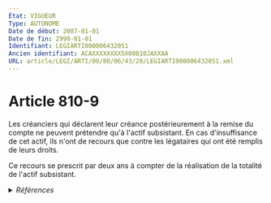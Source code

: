 ```yaml
---
État: VIGUEUR
Type: AUTONOME
Date de début: 2007-01-01
Date de fin: 2999-01-01
Identifiant: LEGIARTI000006432051
Ancien identifiant: ACAXXXXXXXX5X00810JAXXAA
URL: article/LEGI/ARTI/00/00/06/43/20/LEGIARTI000006432051.xml
---
```


<h1>Article 810-9</h1>

Les créanciers qui déclarent leur créance postérieurement à la remise du compte
ne peuvent prétendre qu'à l'actif subsistant. En cas d'insuffisance de cet
actif, ils n'ont de recours que contre les légataires qui ont été remplis de
leurs droits.<br />

Ce recours se prescrit par deux ans à compter de la réalisation de la totalité
de l'actif subsistant.


<details>
  <summary><em>Références</em></summary>

  <h2>Articles faisant référence à l'article</h2>
  
  <ul>
    <li>
      <a href="https://legal.tricoteuses.fr//redirection/LEGIARTI000006284835?vers=git&vers=legifrance">LOI n° 2006-728 du 23 juin 2006 portant réforme des successions et des libéralités - article 1 ENTIEREMENT_MODIF</a> CREATION cible
    </li>
  </ul>
  
  <h2>Références faites par l'article</h2>
  
  <ul>
    <li>
      CODIFICATION source Loi 1803-04-19
    </li>
    <li>
      2006-06-23 CREATION source <a href="https://legal.tricoteuses.fr//redirection/LEGIARTI000006284835?vers=git&vers=legifrance">LOI n° 2006-728 du 23 juin 2006 portant réforme des successions et des libéralités - article 1 ENTIEREMENT_MODIF</a>
    </li>
  </ul>
</details>
